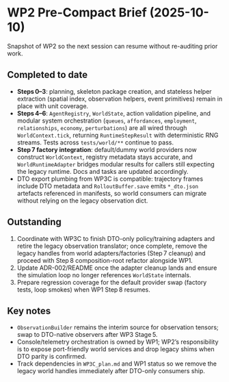 # WP2 Pre-Compact Brief (2025-10-10)

Snapshot of WP2 so the next session can resume without re-auditing prior work.

## Completed to date
- **Steps 0–3**: planning, skeleton package creation, and stateless helper extraction (spatial index, observation helpers, event primitives) remain in place with unit coverage.
- **Steps 4–6**: `AgentRegistry`, `WorldState`, action validation pipeline, and modular system orchestration (`queues`, `affordances`, `employment`, `relationships`, `economy`, `perturbations`) are all wired through `WorldContext.tick`, returning `RuntimeStepResult` with deterministic RNG streams. Tests across `tests/world/**` continue to pass.
- **Step 7 factory integration**: default/dummy world providers now construct `WorldContext`, registry metadata stays accurate, and `WorldRuntimeAdapter` bridges modular results for callers still expecting the legacy runtime. Docs and tasks are updated accordingly.
- DTO export plumbing from WP3C is compatible: trajectory frames include DTO metadata and `RolloutBuffer.save` emits `*_dto.json` artefacts referenced in manifests, so world consumers can migrate without relying on the legacy observation dict.

## Outstanding
1. Coordinate with WP3C to finish DTO-only policy/training adapters and retire the legacy observation translator; once complete, remove the legacy handles from world adapters/factories (Step 7 cleanup) and proceed with Step 8 composition-root refactor alongside WP1.
2. Update ADR-002/README once the adapter cleanup lands and ensure the simulation loop no longer references `WorldState` internals.
3. Prepare regression coverage for the default provider swap (factory tests, loop smokes) when WP1 Step 8 resumes.

## Key notes
- `ObservationBuilder` remains the interim source for observation tensors; swap to DTO-native observers after WP3 Stage 5.
- Console/telemetry orchestration is owned by WP1; WP2’s responsibility is to expose port-friendly world services and drop legacy shims when DTO parity is confirmed.
- Track dependencies in `WP3C_plan.md` and WP1 status so we remove the legacy world handles immediately after DTO-only consumers ship.
